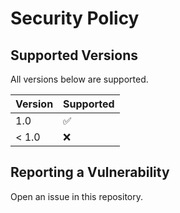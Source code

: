 # Security Policy

 ## Supported Versions

All versions below are supported.

| Version | Supported          |
| ------- | ------------------ |
| 1.0     | :white_check_mark: |
| < 1.0   | :x:                |

## Reporting a Vulnerability

Open an issue in this repository. 

